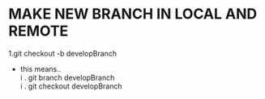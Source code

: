 MAKE NEW BRANCH IN LOCAL AND REMOTE  
===================================  
  
1.git checkout -b developBranch  
  - this means..  
    i . git branch developBranch  
    i . git checkout developBranch

